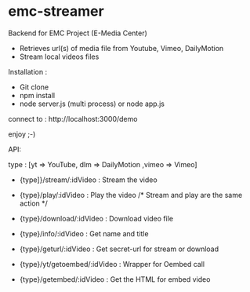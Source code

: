# emc-streamer

Backend for EMC Project (E-Media Center)
- Retrieves url(s) of media file from Youtube, Vimeo, DailyMotion
- Stream local videos files


Installation :

- Git clone
- npm install
- node server.js (multi process) or node app.js

connect to : http://localhost:3000/demo

enjoy ;-)


API:

type : [yt => YouTube, dlm => DailyMotion ,vimeo => Vimeo]

- {type]}/stream/:idVideo :        Stream the video
- {type}/play/:idVideo    :        Play the video   /* Stream and play are the same action */

- {type}/download/:idVideo :       Download video file
- {type}/info/:idVideo :           Get name and title
- {type}/geturl/:idVideo :         Get secret-url for stream or download
- {type}/yt/getoembed/:idVideo :   Wrapper for Oembed call
- {type}/getembed/:idVideo :       Get the HTML for embed video
